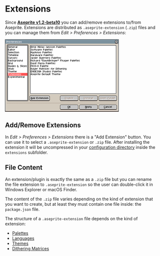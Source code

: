 # Extensions

Since **[Aseprite v1.2-beta10](https://www.aseprite.org/release-notes/#aseprite-v1-2-beta10)**
you can add/remove extensions to/from Aseprite. Extensions are
distributed as `.aseprite-extension` (`.zip`) files and you can
manage them from *Edit > Preferences > Extensions*:

![Extensions in Preferences](extensions/extensions.png)

## Add/Remove Extensions

In *Edit > Preferences > Extensions* there is a "Add Extension"
button. You can use it to select a `.aseprite-extension` or `.zip`
file.  After installing the extension it will be uncompressed in your
[configuration directory](preferences-folder.md) inside the
`extensions` subfolder.

## File Content

An extension/plugin is exactly the same as a `.zip` file but you can
rename the file extension to `.aseprite-extension` so the user can
double-click it in Windows Explorer or macOS Finder.

The content of the `.zip` file varies depending on the kind of
extension that you want to create, but at least they must contain one
file inside: the `package.json` file.

The structure of a `.aseprite-extension` file depends on the kind of extension:

* [Palettes](extensions/palettes.md)
* [Languages](extensions/languages.md)
* [Themes](extensions/themes.md)
* [Dithering Matrices](extensions/dithering-matrices.md)
